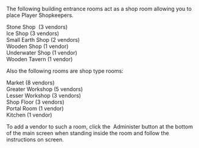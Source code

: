 The following building entrance rooms act as a shop room allowing you to place Player Shopkeepers.

Stone Shop  (3 vendors)  
Ice Shop (3 vendors)  
Small Earth Shop (2 vendors)  
Wooden Shop (1 vendor)  
Underwater Shop (1 vendor)  
Wooden Tavern (1 vendor)

Also the following rooms are shop type rooms:

Market (8 vendors)  
Greater Workshop (5 vendors)  
Lesser Workshop (3 vendors)  
Shop Floor (3 vendors)  
Portal Room (1 vendor)  
Kitchen (1 vendor)

To add a vendor to such a room, click the  Administer button at the bottom of the main screen when standing inside the room and follow the instructions on screen.